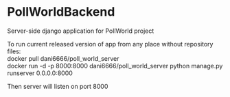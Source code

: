 # PollWorldBackend
Server-side django application for PollWorld project

To run current released version of app from any place without repository files:  
docker pull dani6666/poll_world_server  
docker run -d -p 8000:8000 dani6666/poll_world_server python manage.py runserver 0.0.0.0:8000  

Then server will listen on port 8000
